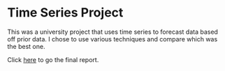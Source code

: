 # Time Series Project
 
This was a university project that uses time series to forecast data based off prior data. I chose to use various techniques and compare which was the best one.

Click <a href="https://github.com/rypoll/Time-Series-Uni-Project/blob/main/00---Times-Series-Project.pdf">here</a> to go the final report.
